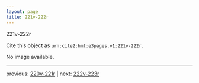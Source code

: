 ```yaml
---
layout: page
title: 221v-222r
---
```


221v-222r

Cite this object as `urn:cite2:hmt:e3pages.v1:221v-222r`.

No image available. 



---

previous: [220v-221r](../220v-221r/) | next: [222v-223r](../222v-223r/)